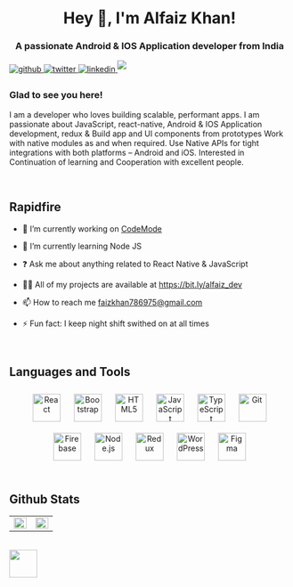 <h1 align="center">Hey 👋, I'm Alfaiz Khan!</h1>
<h3 align="center">A passionate Android & IOS Application developer from India</h3>
  

<a href="https://github.com/faizkhan7896" target="_blank">
<img src=https://img.shields.io/badge/github-%2324292e.svg?&style=for-the-badge&logo=github&logoColor=white alt=github style="margin-bottom: 5px;" />
</a>
<a href="https://twitter.com/alfaiz_khan789" target="_blank">
<img src=https://img.shields.io/badge/twitter-%2300acee.svg?&style=for-the-badge&logo=twitter&logoColor=white alt=twitter style="margin-bottom: 5px;" />
</a>
<a href="https://linkedin.com/in/alfaiz-khan-94647b202" target="_blank">
<img src=https://img.shields.io/badge/linkedin-%231E77B5.svg?&style=for-the-badge&logo=linkedin&logoColor=white alt=linkedin style="margin-bottom: 5px;" />
</a>
<a href="https://instagram.com/faiz_yousaf_zai" target="_blank">
<img src=https://img.shields.io/badge/instagram-%23000000.svg?&style=for-the-badge&logo=instagram&logoColor=white style="margin-bottom: 5px;" />
</a>  



### Glad to see you here!  
I am a developer who loves building scalable, performant apps. I am passionate about JavaScript, react-native, Android & IOS Application development, redux & Build app and UI components from prototypes Work with native modules as and when required. Use Native APIs for tight integrations with both platforms – Android and iOS. Interested in Continuation of learning and Cooperation with excellent people.  
  

<br/>  


## Rapidfire  
<tr><td valign="top" width="50%">

- 🔭 I’m currently working on [CodeMode](https://play.google.com/store/apps/details?id=com.perfectice&hl=en_IN&gl=US)  
  

- 🌱 I’m currently learning Node JS  
  

- ❓ Ask me about anything related to React Native & JavaScript  
  

- 👨‍💻 All of my projects are available at https://bit.ly/alfaiz_dev  
  

- 📫 How to reach me faizkhan786975@gmail.com  
  

- ⚡ Fun fact: I keep night shift swithed on at all times   


</td><td valign="top" width="50%">



</td></tr>

<br/>  


## Languages and Tools  
<div align="center">  
<a href="https://reactjs.org/" target="_blank"><img style="margin: 10px" src="https://profilinator.rishav.dev/skills-assets/react-original-wordmark.svg" alt="React" height="50" /></a>  
<a href="https://getbootstrap.com/docs/3.4/javascript/" target="_blank"><img style="margin: 10px" src="https://profilinator.rishav.dev/skills-assets/bootstrap-plain.svg" alt="Bootstrap" height="50" /></a>  
<a href="https://en.wikipedia.org/wiki/HTML5" target="_blank"><img style="margin: 10px" src="https://profilinator.rishav.dev/skills-assets/html5-original-wordmark.svg" alt="HTML5" height="50" /></a>  
<a href="https://www.javascript.com/" target="_blank"><img style="margin: 10px" src="https://profilinator.rishav.dev/skills-assets/javascript-original.svg" alt="JavaScript" height="50" /></a>  
<a href="https://www.typescriptlang.org/" target="_blank"><img style="margin: 10px" src="https://profilinator.rishav.dev/skills-assets/typescript-original.svg" alt="TypeScript" height="50" /></a>  
<a href="https://github.com/" target="_blank"><img style="margin: 10px" src="https://profilinator.rishav.dev/skills-assets/git-scm-icon.svg" alt="Git" height="50" /></a>  
<a href="https://firebase.google.com/" target="_blank"><img style="margin: 10px" src="https://profilinator.rishav.dev/skills-assets/firebase.png" alt="Firebase" height="50" /></a>  
<a href="https://nodejs.org/" target="_blank"><img style="margin: 10px" src="https://profilinator.rishav.dev/skills-assets/nodejs-original-wordmark.svg" alt="Node.js" height="50" /></a>  
<a href="https://redux.js.org/" target="_blank"><img style="margin: 10px" src="https://profilinator.rishav.dev/skills-assets/redux-original.svg" alt="Redux" height="50" /></a>  
<a href="https://wordpress.com/" target="_blank"><img style="margin: 10px" src="https://profilinator.rishav.dev/skills-assets/wordpress.png" alt="WordPress" height="50" /></a>  
<a href="https://www.figma.com/" target="_blank"><img style="margin: 10px" src="https://profilinator.rishav.dev/skills-assets/figma-icon.svg" alt="Figma" height="50" /></a>  
</div>  

<br/>  


## Github Stats  
<table><tr><td valign="top" width="50%">

<img src="https://github-readme-stats.vercel.app/api?username=faizkhan7896&show_icons=true&count_private=true&hide_border=true" align="left" style="width: 100%" />

</td><td valign="top" width="50%">

<img src="https://github-readme-stats.vercel.app/api/top-langs/?username=faizkhan7896&hide_border=true&layout=compact" align="left" style="width: 100%" />

</td></tr></table>  

<br/>  
<a href="https://www.buymeacoffee.com/alfaizkhan" target="_blank">
<img src="https://camo.githubusercontent.com/28aae05a0fba45679e8e27d90609601e249b64a5fe30dfef05495de4f4e318d4/68747470733a2f2f63646e2e6275796d6561636f666665652e636f6d2f627574746f6e732f76322f64656661756c742d79656c6c6f772e706e67" align="left" height="50" width="" />  
<a />
  
<br />

